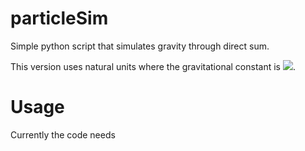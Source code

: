 # particleSim

Simple python script that simulates gravity through direct sum.

This version uses natural units where the gravitational constant is <img src="https://render.githubusercontent.com/render/math?math=4 \pi^2">.


# Usage

Currently the code needs

